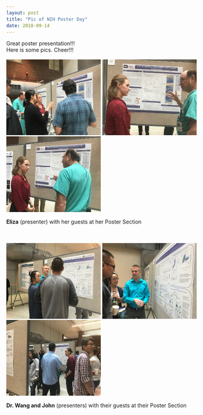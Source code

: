 ```yaml
---
layout: post
title: "Pic of NIH Poster Day"
date: 2018-09-14
---
```

Great poster presentation!!! </br>
Here is some pics. 
Cheer!!! 
</br>
</br>
<img src="/assets/pics/IMG_1177.jpg" width="250" height="200">
<img src="/assets/pics/IMG_1188.jpg" width="250" height="200">
<img src="/assets/pics/IMG_1187.jpg" width="250" height="200">
<p> <strong>Eliza</strong> (presenter) with her guests at her Poster Section </p>
</br>
</br>
<img src="/assets/pics/IMG_1190.jpg" width="250" height="200">
<img src="/assets/pics/IMG_1192.jpg" width="250" height="200">
<img src="/assets/pics/IMG_1194.jpg" width="250" height="200">
<p> <strong> Dr. Wang and John</strong> (presenters) with their guests at their Poster Section </p>
